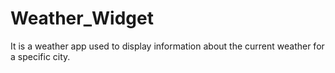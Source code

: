 # Weather_Widget
It is a weather app used to display information about the current weather for a specific city.
